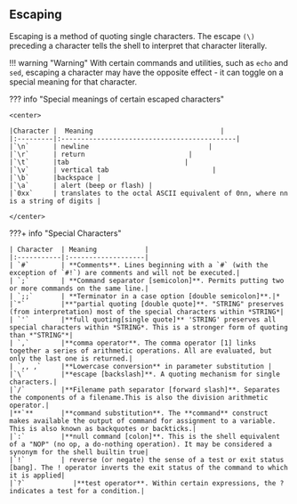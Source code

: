 ## Escaping 

Escaping is a method of quoting single characters. The escape `(\)` preceding a character tells the shell to interpret that character literally.

!!! warning "Warning"
    With certain commands and utilities, such as `echo` and `sed`, escaping a character may have the opposite effect - it can toggle on a special meaning for that character.

??? info "Special meanings of certain escaped characters"

    <center>

    |Character |  Meaning                                |
    |:---------|:--------------------------------------------|
    |`\n`      | newline                              |
    |`\r`      | return                          |
    |`\t`      |tab                             |
    |`\v`      | vertical tab                          |
    |`\b`      |backspace | 
    |`\a`      | alert (beep or flash) |
    |`0xx`     | translates to the octal ASCII equivalent of 0nn, where nn is a string of digits |

    </center>

???+ info "Special Characters"

    | Character  | Meaning            |
    |:-----------|:-------------------|
    | `#`        | **Comments**. Lines beginning with a `#` (with the exception of `#!`) are comments and will not be executed.| 
    | `;`        | **Command separator [semicolon]**. Permits putting two or more commands on the same line.|
    | `;;`       | **Terminator in a case option [double semicolon]**.|*
    |`"`         |**"partial quoting [double quote]**. "STRING" preserves (from interpretation) most of the special characters within *STRING*| 
    | `'`        |**full quoting[single quote]** 'STRING' preserves all special characters within *STRING*. This is a stronger form of quoting than *"STRING"*|
    | `,`        |**comma operator**. The comma operator [1] links together a series of arithmetic operations. All are evaluated, but only the last one is returned.|
    | `,, ,`     |**Lowercase conversion** in parameter substitution |
    |`\`         |**escape [backslash]**. A quoting mechanism for single characters.|
    |`/`         |**Filename path separator [forward slash]**. Separates the components of a filename.This is also the division arithmetic operator.|
    |**`**       |**command substitution**. The **command** construct makes available the output of command for assignment to a variable. This is also known as backquotes or backticks.|
    |`:`         |**null command [colon]**. This is the shell equivalent of a "NOP" (no op, a do-nothing operation). It may be considered a synonym for the shell builtin true|
    |`!`         | reverse (or negate) the sense of a test or exit status [bang]. The ! operator inverts the exit status of the command to which it is applied|
    |`?`            |**test operator**. Within certain expressions, the ? indicates a test for a condition.|
